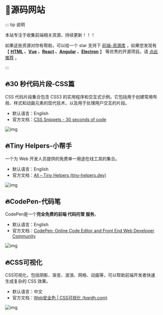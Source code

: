 # 🍁源码网站

::: tip 说明

本站专注于收集前端相关资源，持续更新！！！

如果这些资源对你有帮助，可以给一个 star 支持下 [前端-资源库](https://github.com/huangpw/document-frontend-vitepress) ，如果您发现有 【 **[HTML](/html) 、[Vue](/vue) 、[React](/react) 、[Angular](/angular) 、[Electron](/electron)** 】 等优秀的开源项目。请 [点此推荐](https://github.com/huangpw/document-frontend-vitepress/issues/new) 。

:::



## 🔥30 秒代码片段-CSS篇

CSS 代码片段集合包含 CSS3 的实用程序和交互式示例。它包括用于创建常用布局、样式和动画元素的现代技术，以及用于处理用户交互的片段。

- 默认语言：English
- 官方文档：[CSS Snippets - 30 seconds of code](https://www.30secondsofcode.org/css/p/1/)

![img](/images/css/code/snippet/10001.png)



## 🔥Tiny Helpers-小帮手

一个为 Web 开发人员提供的免费单一用途在线工具的集合。

- 默认语言：English
- 官方文档：[All – Tiny Helpers (tiny-helpers.dev)](https://tiny-helpers.dev/)

![img](/images/css/code/snippet/10002.png)



## 🔥CodePen-代码笔

CodePen是一个**完全免费的前端 代码托管 服务**。

- 默认语言：English
- 官方文档：[CodePen: Online Code Editor and Front End Web Developer Community](https://codepen.io/)

![img](/images/css/code/snippet/10003.gif)



## 🔥CSS可视化

CSS可视化，包括阴影、渐变、波浪、网格、动画等，可以帮助前端开发者快速生成复杂的 CSS 效果。

- 默认语言：中文
- 官方文档：[Web安全色 | CSS可视化 (bqrdh.com)](https://css.bqrdh.com/safety-color)

![img](/images/css/code/snippet/10004.png)



